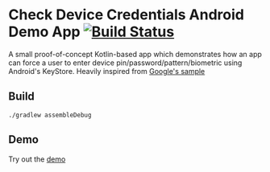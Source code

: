 # Check Device Credentials Android Demo App [![Build Status](https://travis-ci.org/ashishb/CheckDeviceCredentials.svg?branch=master)](https://travis-ci.org/ashishb/CheckDeviceCredentials) 

A small proof-of-concept Kotlin-based app which demonstrates how an app can force a user to enter device pin/password/pattern/biometric using Android's KeyStore. Heavily inspired from [Google's sample](https://github.com/googlesamples/android-ConfirmCredential)

## Build

`./gradlew assembleDebug`

## Demo

Try out the [demo](https://appetize.io/app/52dqm6ebrfv17v5cv5qkx3kvm4?device=nexus5&scale=75&orientation=portrait&osVersion=7.1)